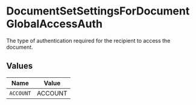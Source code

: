 # DocumentSetSettingsForDocumentGlobalAccessAuth

The type of authentication required for the recipient to access the document.


## Values

| Name      | Value     |
| --------- | --------- |
| `ACCOUNT` | ACCOUNT   |